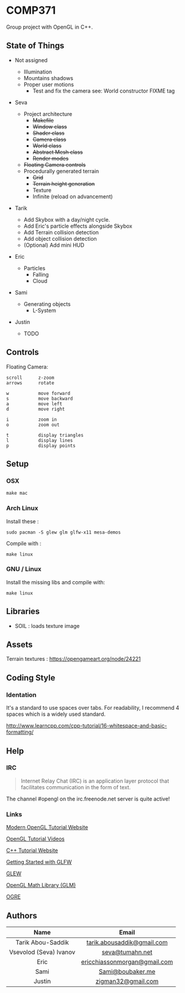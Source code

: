 # COMP371

Group project with OpenGL in C++.

## State of Things

- Not assigned
    - Illumination
    - Mountains shadows
    - Proper user motions
        - Test and fix the camera see: World constructor FIXME tag

- Seva
    - Project architecture
        - ~~Makefile~~
        - ~~Window class~~
        - ~~Shader class~~
        - ~~Camera class~~
        - ~~World class~~
        - ~~Abstract Mesh class~~
        - ~~Render modes~~
    - ~~Floating Camera controls~~
    - Procedurally generated terrain
        - ~~Grid~~
        - ~~Terrain height generation~~
        - Texture
        - Infinite (reload on advancement)
    
- Tarik
    - Add Skybox with a day/night cycle.
    - Add Eric's particle effects alongside Skybox
    - Add Terrain collision detection
    - Add object collision detection
    - (Optional) Add mini HUD

- Eric
    - Particles
        - Falling
        - Cloud

- Sami
    - Generating objects
        - L-System

- Justin
    - TODO


## Controls

Floating Camera:

    scroll      z-zoom
    arrows      rotate
    
    w           move forward
    s           move backward
    a           move left
    d           move right
    
    i           zoom in
    o           zoom out
    
    t           display triangles
    l           display lines
    p           display points

## Setup

### OSX

    make mac

### Arch Linux

Install these :

    sudo pacman -S glew glm glfw-x11 mesa-demos

Compile with :

    make linux

### GNU / Linux

Install the missing libs and compile with:

    make linux

## Libraries

- SOIL : loads texture image

## Assets

Terrain textures : https://opengameart.org/node/24221

## Coding Style

### Identation

It's a standard to use spaces over tabs. For readability, I recommend 4 spaces which is a widely used standard.

http://www.learncpp.com/cpp-tutorial/16-whitespace-and-basic-formatting/

## Help

### IRC

> Internet Relay Chat (IRC) is an application layer protocol that facilitates communication in the form of text.

The channel #opengl on the irc.freenode.net server is quite active!

### Links

[Modern OpenGL Tutorial Website](https://learnopengl.com)

[OpenGL Tutorial Videos](https://www.youtube.com/watch?v=6c1QYZAEP2M&list=PLRwVmtr-pp06qT6ckboaOhnm9FxmzHpbY)

[C++ Tutorial Website](http://www.learncpp.com)

[Getting Started with GLFW](http://www.glfw.org/docs/latest/quick.html)

[GLEW](http://glew.sourceforge.net)

[OpenGL Math Library (GLM)](http://glm.g-truc.net/0.9.8/index.html)

[OGRE](http://www.ogre3d.org)

## Authors

| Name                   |  Email                       |
|:----------------------:|:----------------------------:|
| Tarik Abou-Saddik      | tarik.abousaddik@gmail.com   |
| Vsevolod (Seva) Ivanov | seva@tumahn.net              |
| Eric                   | ericchiassonmorgan@gmail.com |
| Sami					 | Sami@boubaker.me			    |
| Justin                 | zigman32@gmail.com           |

